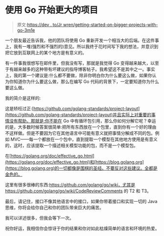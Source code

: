 # 使用 Go 开始更大的项目

> 原文:[https://dev . to/Jr wren/getting-started-on-bigger-projects-with-go-3m1e](https://dev.to/jrwren/getting-started-on-bigger-projects-with-go-3m1e)

一个朋友最近告诉我，他的团队将使用 Go 重新开发一个相当大的后端。在这件事上，我有一堆(强烈和不强烈的)意见。所以我终于花时间写下我的想法，并意识到把它放到互联网上的某个地方是有意义的。

有一件事我很想写在邮件里，但我没有写，那就是我觉得 Go 变得越来越大，以至于有越来越多的这种带有坏建议的指导博客帖子。我希望这不是其中之一。事实上，我的第一个建议是:什么都不要做，除非你明白你为什么要这么做，如果你认为你知道你为什么要这么做，那么在编写 Go 代码的背景下，一定要知道你为什么要这么做。

我的简介是这样的:

这是矫枉过正:[https://github.com/golang-standards/project-layout](https://github.com/golang-standards/project-layout)并且实际上对重要的事情没有帮助，那就是:你不能在 Go 中有循环包引用，那么你如何分解它呢？幸运的是，大多数时候答案很简单:把所有东西放在一个包里，直到你有一个好的理由不这样做。但是不要因为它在其他语言中可能有意义就把事情分解成不同的包。例如 MVC——每一个都放在一个包中，直到提取一个模型在其他地方使用是有意义的，这时，应该提取一个描述相关模型功能的包，而不是一个模型包。

在[https://golang.org/doc/effective_go.html](https://golang.org/doc/effective_go.html)和[https://blog.golang.org](https://blog.golang.org)的一切都像是围棋的圣经。不要反对这些建议。全都是金色的。

这里有很多很棒的东西:https://github.com/golang/go/wiki，尤其是 https://github.com/golang/go/wiki/CodeReviewComments 的 T2 和 T3。

最后，请记住，接口不像其他语言中的接口，如果你带着接口和实现一切的 Java 思维，你将会给你自己和你的团队带来巨大的痛苦。

我可以详述很多，但我会等下一次。

祝你好运，我相信你会惊讶于你的结果和你对如此枯燥简单的语言和环境的热爱。